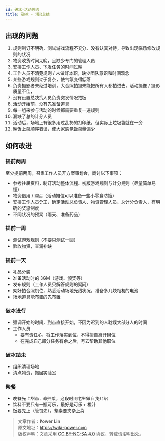 ```yaml
---
id: 破冰-活动总结
title: 破冰 - 活动总结
---
```


## 出现的问题

1. 规则制订不明确，测试游戏流程不充分、没有认真对待，导致出现临场修改规则的状况
2. 物资收货时间太晚，且缺少专门的管理人员
3. 安排工作人员、下发任务的时间过晚
4. 工作人员不清楚规则 / 未做好本职，缺少团队意识和时间观念
5. 某些游戏规则过于复杂，使气氛变得低落
6. 负责摄影者未经过培训，大合照拍摄未能把所有人都拍进去，活动摄像 / 摄影质量不佳，
7. 没有设置总决策人员负责突发情况拍板
8. 活动开始前，没有先准备道具
9. 每一组来参与活动的时候都需要重复一遍规则
10. 漏缺了总的计分人员
11. 活动后，场地上有很多用过乱扔的打印纸，但实际上垃圾袋就在一旁
12. 晚饭上菜顺序错误，使大家感觉饭菜量偏少

## 如何改进

### 提前两周

至少提前两周，召集工作人员开方案策划会，商讨以下事项：

- 参考往届资料，制订活动整体流程、初版游戏规则与计分规则（尽量简单易懂）
- 物资借用 / 购买（活动摊位可以准备一些小零食防饿）
- 安排工作人员分工，确定活动总负责人、物资管理人员、总计分负责人，有明确的奖惩制度
- 不同状况的预案（雨天、准备药品）

### 提前一周

- 测试游戏规则（不要只测试一回）
- 验收物资，查漏补缺

### 提前一天

- 礼品分装
- 准备活动时的 BGM（游戏、颁奖等）
- 发布规则（工作人员只解答规则的疑问）
- 架好拍合照机位，熟悉活动场地光线状况，准备多几块相机的电池
- 场地道具能布置的先布置

### 破冰进行

- 强调开始的时间，到点直接开始，不因为迟到的人耽误大部分人的时间
- 工作人员
  - 要有责任心，将工作落实到位，不得擅自离开岗位
  - 在完成自己部分任务有余之后，再去帮助其他职位

### 破冰结束

- 组织清理场地
- 清点物资，搬回实验室

### 聚餐

- 晚餐先上甜点 / 凉拌菜，这段时间老生做自我介绍
- 饮料不要只有一瓶可乐，最好是可乐 + 橙汁
- 饭要先上（管饱先），荤素要夹杂上菜



> 文章作者：**Power Lin**  
> 原文地址：<https://wiki-power.com>  
> 版权声明：文章采用 [CC BY-NC-SA 4.0](https://creativecommons.org/licenses/by/4.0/deed.zh) 协议，转载请注明出处。

